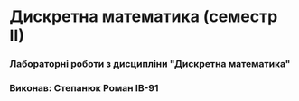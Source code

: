 # Дискретна математика (семестр ІІ)

### Лабораторні роботи з дисципліни "Дискретна математика"

### Виконав: Степанюк Роман ІВ-91
